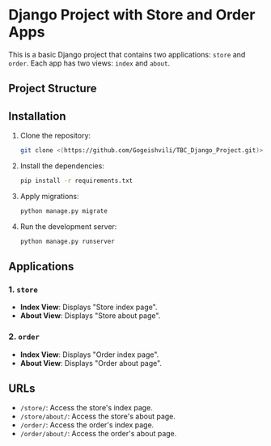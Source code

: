 # Django Project with Store and Order Apps

This is a basic Django project that contains two applications: `store` and `order`. Each app has two views: `index` and `about`.

## Project Structure




## Installation

1. Clone the repository:

    ```bash
    git clone <(https://github.com/Gogeishvili/TBC_Django_Project.git)>
    ```

2. Install the dependencies:

    ```bash
    pip install -r requirements.txt
    ```

3. Apply migrations:

    ```bash
    python manage.py migrate
    ```

4. Run the development server:

    ```bash
    python manage.py runserver
    ```

## Applications

### 1. `store`

- **Index View**: Displays "Store index page".
- **About View**: Displays "Store about page".

### 2. `order`

- **Index View**: Displays "Order index page".
- **About View**: Displays "Order about page".

## URLs

- `/store/`: Access the store's index page.
- `/store/about/`: Access the store's about page.
- `/order/`: Access the order's index page.
- `/order/about/`: Access the order's about page.

